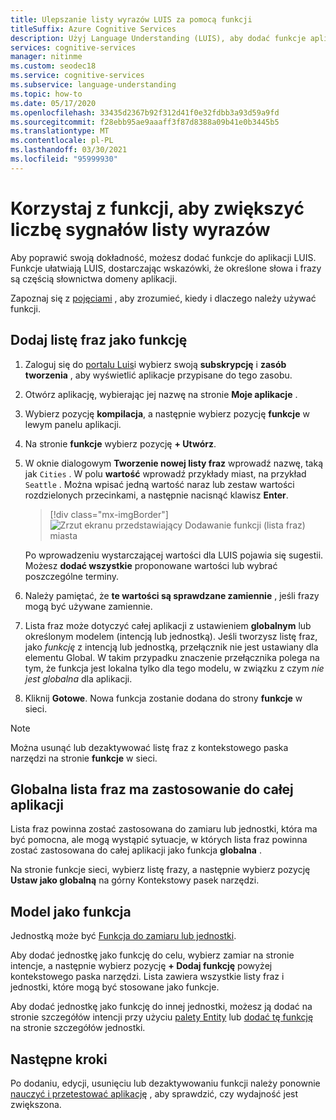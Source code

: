 ```yaml
---
title: Ulepszanie listy wyrazów LUIS za pomocą funkcji
titleSuffix: Azure Cognitive Services
description: Użyj Language Understanding (LUIS), aby dodać funkcje aplikacji, które mogą ulepszyć wykrywanie lub przewidywania intencji i jednostek, które są kategoriami i wzorcami
services: cognitive-services
manager: nitinme
ms.custom: seodec18
ms.service: cognitive-services
ms.subservice: language-understanding
ms.topic: how-to
ms.date: 05/17/2020
ms.openlocfilehash: 33435d2367b92f312d41f0e32fdbb3a93d59a9fd
ms.sourcegitcommit: f28ebb95ae9aaaff3f87d8388a09b41e0b3445b5
ms.translationtype: MT
ms.contentlocale: pl-PL
ms.lasthandoff: 03/30/2021
ms.locfileid: "95999930"
---
```

# <a name="use-features-to-boost-signal-of-word-list"></a>Korzystaj z funkcji, aby zwiększyć liczbę sygnałów listy wyrazów

Aby poprawić swoją dokładność, możesz dodać funkcje do aplikacji LUIS. Funkcje ułatwiają LUIS, dostarczając wskazówki, że określone słowa i frazy są częścią słownictwa domeny aplikacji.

Zapoznaj się z [pojęciami](luis-concept-feature.md) , aby zrozumieć, kiedy i dlaczego należy używać funkcji.

## <a name="add-phrase-list-as-a-feature"></a>Dodaj listę fraz jako funkcję

1. Zaloguj się do [portalu Luis](https://www.luis.ai)i wybierz swoją **subskrypcję** i **zasób tworzenia** , aby wyświetlić aplikacje przypisane do tego zasobu.
1. Otwórz aplikację, wybierając jej nazwę na stronie **Moje aplikacje** .
1. Wybierz pozycję **kompilacja**, a następnie wybierz pozycję **funkcje** w lewym panelu aplikacji.

1. Na stronie **funkcje** wybierz pozycję **+ Utwórz**.

1. W oknie dialogowym **Tworzenie nowej listy fraz** wprowadź nazwę, taką jak `Cities` . W polu **wartość** wprowadź przykłady miast, na przykład `Seattle` . Można wpisać jedną wartość naraz lub zestaw wartości rozdzielonych przecinkami, a następnie nacisnąć klawisz **Enter**.

    > [!div class="mx-imgBorder"]
    > ![Zrzut ekranu przedstawiający Dodawanie funkcji (lista fraz) miasta](./media/luis-add-features/add-phrase-list-cities.png)

    Po wprowadzeniu wystarczającej wartości dla LUIS pojawia się sugestii. Możesz **dodać wszystkie** proponowane wartości lub wybrać poszczególne terminy.

1. Należy pamiętać, że **te wartości są sprawdzane zamiennie** , jeśli frazy mogą być używane zamiennie.

1. Lista fraz może dotyczyć całej aplikacji z ustawieniem **globalnym** lub określonym modelem (intencją lub jednostką). Jeśli tworzysz listę fraz, jako _funkcję_ z intencją lub jednostką, przełącznik nie jest ustawiany dla elementu Global. W takim przypadku znaczenie przełącznika polega na tym, że funkcja jest lokalna tylko dla tego modelu, w związku z czym _nie jest globalna_ dla aplikacji.

1. Kliknij **Gotowe**. Nowa funkcja zostanie dodana do strony **funkcje** w sieci.

<a name="edit-phrase-list"></a>
<a name="delete-phrase-list"></a>
<a name="deactivate-phrase-list"></a>


> [!Note]
> Można usunąć lub dezaktywować listę fraz z kontekstowego paska narzędzi na stronie **funkcje** w sieci.

## <a name="global-phrase-list-applies-to-entire-app"></a>Globalna lista fraz ma zastosowanie do całej aplikacji

Lista fraz powinna zostać zastosowana do zamiaru lub jednostki, która ma być pomocna, ale mogą wystąpić sytuacje, w których lista fraz powinna zostać zastosowana do całej aplikacji jako funkcja **globalna** .

Na stronie funkcje sieci, wybierz listę frazy, a następnie wybierz pozycję **Ustaw jako globalną** na górny Kontekstowy pasek narzędzi.

## <a name="model-as-a-feature"></a>Model jako funkcja

Jednostką może być [Funkcja do zamiaru lub jednostki](luis-concept-feature.md).

Aby dodać jednostkę jako funkcję do celu, wybierz zamiar na stronie intencje, a następnie wybierz pozycję **+ Dodaj funkcję** powyżej kontekstowego paska narzędzi. Lista zawiera wszystkie listy fraz i jednostki, które mogą być stosowane jako funkcje.

Aby dodać jednostkę jako funkcję do innej jednostki, możesz ją dodać na stronie szczegółów intencji przy użyciu [palety Entity](label-entity-example-utterance.md#adding-entity-as-a-feature-from-the-entity-palette) lub [dodać tę funkcję](luis-how-to-add-entities.md#add-a-feature-to-a-machine-learned-entity) na stronie szczegółów jednostki.

## <a name="next-steps"></a>Następne kroki

Po dodaniu, edycji, usunięciu lub dezaktywowaniu funkcji należy ponownie [nauczyć i przetestować aplikację](luis-interactive-test.md) , aby sprawdzić, czy wydajność jest zwiększona.
